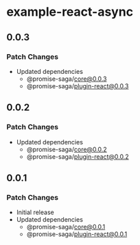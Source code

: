 # example-react-async

## 0.0.3

### Patch Changes

- Updated dependencies
  - @promise-saga/core@0.0.3
  - @promise-saga/plugin-react@0.0.3

## 0.0.2

### Patch Changes

- Updated dependencies
  - @promise-saga/core@0.0.2
  - @promise-saga/plugin-react@0.0.2

## 0.0.1

### Patch Changes

- Initial release
- Updated dependencies
  - @promise-saga/core@0.0.1
  - @promise-saga/plugin-react@0.0.1

